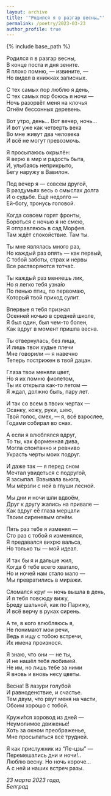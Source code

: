 ```yaml
---
layout: archive
title: '"Родился я в разгар весны…"'
permalink: /poetry/2023-03-23
author_profile: true
---
```


{% include base_path %}

Родился я в разгар весны, <br>
В конце поста и дня зените. <br>
Я плохо помню, — извините, — <br>
Но видел в книжках записных. <br>

С тех самых пор люблю я день, <br>
С тех самых пор боюсь я ночи — <br>
Ночь разорвёт меня на клочья <br>
Огнём бессонных деревень. <br>

Вот утро, день… Вот вечер, ночь… <br>
И вот уже как четверть века <br>
Во мне живут два человека <br>
И всё не могут превозмочь. <br>

Я просыпаюсь окрылён: <br>
Я верю в мир и радость быта, <br>
И, улыбаясь неприкрыто, <br>
Бегу наружу в Вавилон. <br>

Под вечер я — совсем другой, <br>
В раздумьях весь о смыслах долга <br>
И о судьбе. Ещё недолго — <br>
Ей-богу, тронусь головой. <br>

Когда совсем горят фронты, <br>
Бороться с ночью я не смею, <br>
Я отправляюсь в сад Морфея. <br>
Там ждёт спокойствие. Там ты. <br>

Ты мне являлась много раз, <br>
Но каждый раз опять — как первый, <br>
С тобой заботы, страх и нервы <br>
Все растворяются тотча́с. <br>

Ты каждый раз меняешь лик, <br>
Но я легко тебя узна́ю <br>
По пенью птиц, по первомаю, <br>
Который твой приход сулит. <br>

Впервые я тебя признал <br>
Осенней ночью в средней школе, <br>
Я был один, был чем-то болен, <br>
Как вдруг в момент пришла весна. <br>

Ты отвернулась, без лица, <br>
И лишь твои худые плечи <br>
Мне говорили — я навечно <br>
Теперь пострижен в твой дацан. <br>

Глаза твои меняли цвет, <br>
Но я их помню фиолетом, <br>
Ты их открыла как-то летом — <br>
Я ждал, должно быть, пару лет. <br>

И так со всем в твоих чертах — <br>
Осанку, кожу, руки, шею, <br>
Твой голос, смех, — я, всё взрослее, <br>
Годами собирал во снах. <br>

А если я влюблялся вдруг, <br>
То ты, как форменная дива, <br>
Могла спонтанно и ревниво <br>
Украсть черты моих подруг. <br>

И даже так — я перед сном <br>
Мечтал увидеться с подругой, <br>
Я засыпал. Взвывала вьюга, <br>
Мы мёрзли с ней в глуши лесной. <br>

Мы дни и ночи шли вдвоём, <br>
Друг к другу жались на привале — <br>
Как вдруг её глаза мерцали <br>
Твоим сиреневым огнём. <br>

Пять раз тебе я изменял — <br>
Сто раз с тобой я изменялся, <br>
Я предавался вихрю вальса, <br>
Но только ты — мой идеал. <br>

И так бы я и дальше жил, <br>
Когда б тебе всего хватало, <br>
Но и ночей нам стало мало — <br>
Мы превратились в миражи. <br>

Сломался круг — ночь вышла в день, <br>
И я тебя повсюду вижу, <br>
Бреду шальной, как по Парижу, <br>
И всё верчу в руках сирень. <br>

А те, в кого влюбляюсь я, <br>
Не понимают мои речи, <br>
Ведь я ищу с тобою встречи, <br>
Их имена произнося. <br>

Я знаю, что они — не ты, <br>
И не нашёл тебя любимей. <br>
Не им, но лишь тебе за ними <br>
Я вновь и вновь несу цветы. <br>

Весна! В лазури голубой <br>
И равноденствие, и счастье. <br>
Тем двум, что рвут меня на части, <br>
Обоим хорошо с тобой. <br>

Кружи́тся хоровод из дней — <br>
Неумолимое движенье! <br>
Хоть за окном преображенье, <br>
Мне просыпаться всё трудней. <br>

Я как прислужник из “Ле-цзы” — <br>
Перемешались дни и ночи!.. <br>
Люблю весну. Но ночь короче… <br>
А с ней и наших встреч разы. <br>

<i>23 марта 2023 года,</i> <br>
<i>Белград</i>